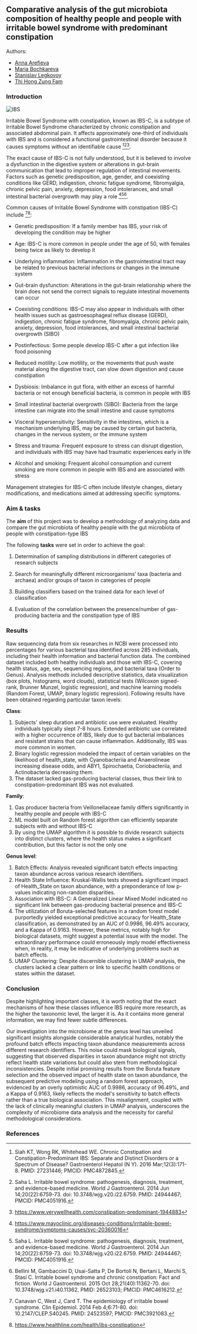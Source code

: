 ## Comparative analysis of the gut microbiota composition of healthy people and people with irritable bowel syndrome with predominant constipation

Authors:
- [Anna Arefieva](https://github.com/AnnaArefeva)
- [Maria Bochkareva](https://github.com/MariBochkareva)
- [Stanislav Legkovoy](https://github.com/stnslv-lgkv)
- [Thi Hong Zung Fam](https://github.com/fthzzz)

### Introduction

![IBS](/pics/IBS.png)

Irritable Bowel Syndrome with constipation, known as IBS-C, is a subtype of Irritable Bowel Syndrome characterized by chronic constipation and associated abdominal pain. It affects approximately one-third of individuals with IBS and is considered a functional gastrointestinal disorder because it causes symptoms without an identifiable cause [^1][^2][^3].

The exact cause of IBS-C is not fully understood, but it is believed to involve a dysfunction in the digestive system or alterations in gut-brain communication that lead to improper regulation of intestinal movements. Factors such as genetic predisposition, age, gender, and coexisting conditions like GERD, indigestion, chronic fatigue syndrome, fibromyalgia, chronic pelvic pain, anxiety, depression, food intolerances, and small intestinal bacterial overgrowth may play a role [^4][^2][^5].

Common causes of Irritable Bowel Syndrome with constipation (IBS-C) include [^7][^6]:

- Genetic predisposition: If a family member has IBS, your risk of developing the condition may be higher

- Age: IBS-C is more common in people under the age of 50, with females being twice as likely to develop it

- Underlying inflammation: Inflammation in the gastrointestinal tract may be related to previous bacterial infections or changes in the immune system

- Gut-brain dysfunction: Alterations in the gut-brain relationship where the brain does not send the correct signals to regulate intestinal movements can occur 

- Coexisting conditions: IBS-C may also appear in individuals with other health issues such as gastroesophageal reflux disease (GERD), indigestion, chronic fatigue syndrome, fibromyalgia, chronic pelvic pain, anxiety, depression, food intolerances, and small intestinal bacterial overgrowth (SIBO) 

- Postinfectious: Some people develop IBS-C after a gut infection like food poisoning 

- Reduced motility: Low motility, or the movements that push waste material along the digestive tract, can slow down digestion and cause constipation 

- Dysbiosis: Imbalance in gut flora, with either an excess of harmful bacteria or not enough beneficial bacteria, is common in people with IBS

- Small intestinal bacterial overgrowth (SIBO): Bacteria from the large intestine can migrate into the small intestine and cause symptoms

- Visceral hypersensitivity: Sensitivity in the intestines, which is a mechanism underlying IBS, may be caused by certain gut bacteria, changes in the nervous system, or the immune system

- Stress and trauma: Frequent exposure to stress can disrupt digestion, and individuals with IBS may have had traumatic experiences early in life

- Alcohol and smoking: Frequent alcohol consumption and current smoking are more common in people with IBS and are associated with stress 

Management strategies for IBS-C often include lifestyle changes, dietary modifications, and medications aimed at addressing specific symptoms. 

### Aim & tasks

The **aim** of this project was to develop a methodology of analyzing data and compare the gut microbiota of healthy people with the gut microbiota of people with constipation-type IBS

The following **tasks** were set in order to achieve the goal:

1. Determination of sampling distributions in different categories of research subjects

2. Search for meaningfully different microorganisms’ taxa (bacteria and archaea) and/or groups of taxon in categories of people

3. Building classifiers based on the trained data for each level of classification

4. Evaluation of the correlation between the presence/number of gas-producing bacteria and the constipation type of IBS

### Results
Raw sequencing data from six researches in NCBI were processed into percentages for various bacterial taxa identified across 285 individuals, including their health information and bacterial function data. The combined dataset included both healthy individuals and those with IBS-C, covering health status, age, sex, sequencing regions, and bacterial taxa (Order to Genus). Analysis methods included descriptive statistics, data visualization (box plots, histograms, word clouds), statistical tests (Wilcoxon signed-rank, Brunner Munzel, logistic regression), and machine learning models (Random Forest, UMAP, binary logistic regression).
Following results have been obtained regarding particular taxon levels:

**Class**:
1. Subjects' sleep duration and antibiotic use were evaluated. Healthy individuals typically slept 7-8 hours. Extended antibiotic use correlated with a higher occurrence of IBS, likely due to gut bacterial imbalances and resistant strains that can cause inflammation. Additionally, IBS was more common in women.
2. Binary logistic regression modeled the impact of certain variables on the likelihood of health_state, with Cyanobacteriia and Anaerolineae increasing disease odds, and ABY1, Spirochaetia, Coriobacteriia, and Actinobacteria decreasing them.
3. The dataset lacked gas-producing bacterial classes, thus their link to constipation-predominant IBS was not evaluated.

**Family**:
1. Gas producer bacteria from Veillonellaceae family differs significantly in healthy people and people with IBS-C
2. ML model built on Random forest algorithm can efficiently separate  subjects with and without IBS-C 
3. By using the UMAP algorithm it is possible to divide research subjects into distinct clusters, where the health status makes a significant contribution, but this factor is not the only one

**Genus level**:

1. Batch Effects: Analysis revealed significant batch effects impacting taxon abundance across various research identifiers.
2. Health State Influence: Kruskal-Wallis tests showed a significant impact of Health_State on taxon abundance, with a preponderance of low p-values indicating non-random disparities.
3. Association with IBS-C: A Generalized Linear Mixed Model indicated no significant link between gas-producing bacterial presence and IBS-C
4. The utilization of Boruta-selected features in a random forest model purportedly yielded exceptional predictive accuracy for Health_State classification, as demonstrated by an AUC of 0.9986, 96.49% accuracy, and a Kappa of 0.9163. However, these metrics, notably high for biological datasets, might suggest a potential issue with the model. The extraordinary performance could erroneously imply model effectiveness when, in reality, it may be indicative of underlying problems such as batch effects. 
5. UMAP Clustering: Despite discernible clustering in UMAP analysis, the clusters lacked a clear pattern or link to specific health conditions or states within the dataset.

### Conclusion
Despite highlighting important classes, it is worth noting that the exact mechanisms of how these classes influence IBS require more research, as the higher the taxonomic level, the larger it is. As  it contains more general information, we may find fewer subtle differences.

Our investigation into the microbiome at the genus level has unveiled significant insights alongside considerable analytical hurdles, notably the profound batch effects impacting taxon abundance measurements across different research identifiers. This noise could mask biological signals, suggesting that observed disparities in taxon abundance might not strictly reflect health state variations but could also stem from methodological inconsistencies. Despite initial promising results from the Boruta feature selection and the observed impact of health state on taxon abundance, the subsequent predictive modeling using a random forest approach, evidenced by an overly optimistic AUC of 0.9986, accuracy of 96.49%, and a Kappa of 0.9163, likely reflects the model's sensitivity to batch effects rather than a true biological association. This misalignment, coupled with the lack of clinically meaningful clusters in UMAP analysis, underscores the complexity of microbiome data analysis and the necessity for careful methodological considerations.


### References

[^1]: Siah KT, Wong RK, Whitehead WE. Chronic Constipation and Constipation-Predominant IBS: Separate and Distinct Disorders or a Spectrum of Disease? Gastroenterol Hepatol (N Y). 2016 Mar;12(3):171-8. PMID: 27231446; PMCID: PMC4872845.
[^2]: Saha L. Irritable bowel syndrome: pathogenesis, diagnosis, treatment, and evidence-based medicine. World J Gastroenterol. 2014 Jun 14;20(22):6759-73. doi: 10.3748/wjg.v20.i22.6759. PMID: 24944467; PMCID: PMC4051916.
[^3]: https://www.verywellhealth.com/constipation-predominant-1944883
[^4]:https://www.mayoclinic.org/diseases-conditions/irritable-bowel-syndrome/symptoms-causes/syc-20360016
[^5]: Bellini M, Gambaccini D, Usai-Satta P, De Bortoli N, Bertani L, Marchi S, Stasi C. Irritable bowel syndrome and chronic constipation: Fact and fiction. World J Gastroenterol. 2015 Oct 28;21(40):11362-70. doi: 10.3748/wjg.v21.i40.11362. PMID: 26523103; PMCID: PMC4616212.
[^6]: https://www.healthline.com/health/ibs-constipation
[^7]: Canavan C, West J, Card T. The epidemiology of irritable bowel syndrome. Clin Epidemiol. 2014 Feb 4;6:71-80. doi: 10.2147/CLEP.S40245. PMID: 24523597; PMCID: PMC3921083.

